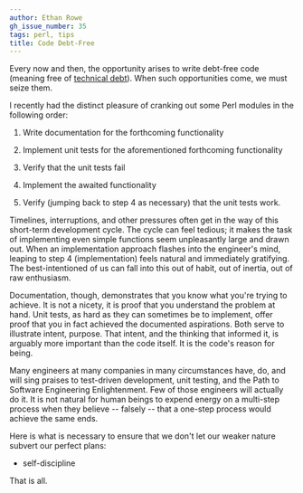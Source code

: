 ```yaml
---
author: Ethan Rowe
gh_issue_number: 35
tags: perl, tips
title: Code Debt-Free
---
```




Every now and then, the opportunity arises to write debt-free code (meaning free of [technical debt](http://en.wikipedia.org/wiki/Technical_debt)).  When such opportunities come, we must seize them.

I recently had the distinct pleasure of cranking out some Perl modules in the following order:

1. Write documentation for the forthcoming functionality

1. Implement unit tests for the aforementioned forthcoming functionality
1. Verify that the unit tests fail
1. Implement the awaited functionality
1. Verify (jumping back to step 4 as necessary) that the unit tests work.

Timelines, interruptions, and other pressures often get in the way of this short-term development cycle.  The cycle can feel tedious; it makes the task of implementing even simple functions seem unpleasantly large and drawn out.  When an implementation approach flashes into the engineer's mind, leaping to step 4 (implementation) feels natural and immediately gratifying.  The best-intentioned of us can fall into this out of habit, out of inertia, out of raw enthusiasm.

Documentation, though, demonstrates that you know what you're trying to achieve.  It is not a nicety, it is proof that you understand the problem at hand.  Unit tests, as hard as they can sometimes be to implement, offer proof that you in fact achieved the documented aspirations.  Both serve to illustrate intent, purpose.  That intent, and the thinking that informed it, is arguably more important than the code itself.  It is the code's reason for being.

Many engineers at many companies in many circumstances have, do, and will sing praises to test-driven development, unit testing, and the Path to Software Engineering Enlightenment.  Few of those engineers will actually do it.  It is not natural for human beings to expend energy on a multi-step process when they believe -- falsely -- that a one-step process would achieve the same ends.

Here is what is necessary to ensure that we don't let our weaker nature subvert our perfect plans:

- self-discipline

That is all.


